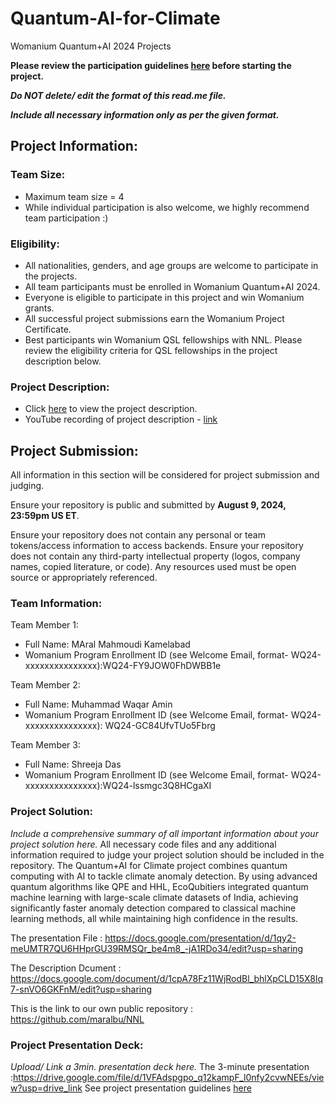 # Quantum-AI-for-Climate
Womanium Quantum+AI 2024 Projects

**Please review the participation guidelines [here](https://github.com/womanium-quantum/Quantum-AI-2024) before starting the project.**

_**Do NOT delete/ edit the format of this read.me file.**_

_**Include all necessary information only as per the given format.**_

## Project Information:

### Team Size:
  - Maximum team size = 4
  - While individual participation is also welcome, we highly recommend team participation :)

### Eligibility:
  - All nationalities, genders, and age groups are welcome to participate in the projects.
  - All team participants must be enrolled in Womanium Quantum+AI 2024.
  - Everyone is eligible to participate in this project and win Womanium grants.
  - All successful project submissions earn the Womanium Project Certificate.
  - Best participants win Womanium QSL fellowships with NNL. Please review the eligibility criteria for QSL fellowships in the project description below.

### Project Description:
  - Click [here](https://drive.google.com/file/d/1yoY_venPkNStjcDu0Na0HYhgO6CvVYdM/view?usp=sharing) to view the project description.
  - YouTube recording of project description - [link](https://youtu.be/ka2RgUYo83c?si=MUb_dwTVfP1FV_47)

## Project Submission:
All information in this section will be considered for project submission and judging.

Ensure your repository is public and submitted by **August 9, 2024, 23:59pm US ET**.

Ensure your repository does not contain any personal or team tokens/access information to access backends. Ensure your repository does not contain any third-party intellectual property (logos, company names, copied literature, or code). Any resources used must be open source or appropriately referenced.

### Team Information:
Team Member 1:
 - Full Name: MAral Mahmoudi Kamelabad
 - Womanium Program Enrollment ID (see Welcome Email, format- WQ24-xxxxxxxxxxxxxxx):WQ24-FY9JOW0FhDWBB1e

Team Member 2:
 - Full Name: Muhammad Waqar Amin
 - Womanium Program Enrollment ID (see Welcome Email, format- WQ24-xxxxxxxxxxxxxxx): WQ24-GC84UfvTUo5Fbrg


Team Member 3:
 - Full Name: Shreeja Das
 - Womanium Program Enrollment ID (see Welcome Email, format- WQ24-xxxxxxxxxxxxxxx):WQ24-lssmgc3Q8HCgaXI



### Project Solution:
_Include a comprehensive summary of all important information about your project solution here._
All necessary code files and any additional information required to judge your project solution should be included in the repository. 
The Quantum+AI for Climate project combines quantum computing with AI to tackle climate anomaly detection. By using advanced quantum algorithms like QPE and HHL, EcoQubitiers integrated quantum machine learning with large-scale climate datasets of India, achieving significantly faster anomaly detection compared to classical machine learning methods, all while maintaining high confidence in the results. 

The presentation File : https://docs.google.com/presentation/d/1qy2-meUMTR7QU6HHprGU39RMSQr_be4m8_-jA1RDo34/edit?usp=sharing

The Description Dcument : https://docs.google.com/document/d/1cpA78Fz11WjRodBl_bhlXpCLD15X8lq7-snVO6GKFnM/edit?usp=sharing

This is the link to our own public repository : https://github.com/maralbu/NNL 


### Project Presentation Deck:
_Upload/ Link a 3min. presentation deck here._
The 3-minute presentation :https://drive.google.com/file/d/1VFAdspgpo_q12kampF_l0nfy2cvwNEEs/view?usp=drive_link
See project presentation guidelines [here](https://docs.google.com/document/d/13nWF8AxFAfFYTWEYPT3BpPdYkqtxxSAjmuXj_zcMh-E/edit?usp=sharing)


